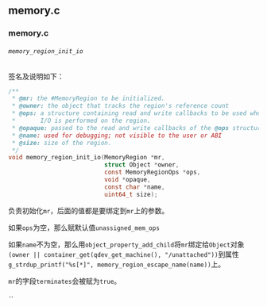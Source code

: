 ## memory.c

### memory.c

###### `memory_region_init_io`

签名及说明如下：

```c
/**
 * @mr: the #MemoryRegion to be initialized.
 * @owner: the object that tracks the region's reference count
 * @ops: a structure containing read and write callbacks to be used when
 *       I/O is performed on the region.
 * @opaque: passed to the read and write callbacks of the @ops structure.
 * @name: used for debugging; not visible to the user or ABI
 * @size: size of the region.
 */
void memory_region_init_io(MemoryRegion *mr,
                           struct Object *owner,
                           const MemoryRegionOps *ops,
                           void *opaque,
                           const char *name,
                           uint64_t size);
```

负责初始化`mr`，后面的值都是要绑定到`mr`上的参数。

如果`ops`为空，那么赋默认值`unassigned_mem_ops`

如果`name`不为空，那么用`object_property_add_child`将`mr`绑定给`Object`对象`(owner || container_get(qdev_get_machine(), "/unattached"))`到属性`g_strdup_printf("%s[*]", memory_region_escape_name(name))`上。

`mr`的字段`terminates`会被赋为`true`。

###### ``

